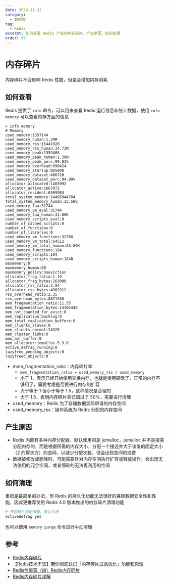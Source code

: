 ```yaml
---
date: 2024-11-22
category:
  - 数据库
tag:
  - Redis
excerpt: 如何查看 Redis 产生的内存碎片，产生原因，如何处理
order: 99
---
```


# 内存碎片

内存碎片不会影响 Redis 性能，但是会增加内存消耗

## 如何查看

Redis 提供了 `info` 命令，可以用来查看 Redis 运行信息和统计数据，使用 `info memory` 可以查看内存方面的信息

```shell
> info memory
# Memory
used_memory:1357144
used_memory_human:1.29M
used_memory_rss:15441920
used_memory_rss_human:14.73M
used_memory_peak:1359408
used_memory_peak_human:1.30M
used_memory_peak_perc:99.83%
used_memory_overhead:890424
used_memory_startup:865808
used_memory_dataset:466720
used_memory_dataset_perc:94.99%
allocator_allocated:1403992
allocator_active:1667072
allocator_resident:6569984
total_system_memory:14495944704
total_system_memory_human:13.50G
used_memory_lua:31744
used_memory_vm_eval:31744
used_memory_lua_human:31.00K
used_memory_scripts_eval:0
number_of_cached_scripts:0
number_of_functions:0
number_of_libraries:0
used_memory_vm_functions:32768
used_memory_vm_total:64512
used_memory_vm_total_human:63.00K
used_memory_functions:184
used_memory_scripts:184
used_memory_scripts_human:184B
maxmemory:0
maxmemory_human:0B
maxmemory_policy:noeviction
allocator_frag_ratio:1.19
allocator_frag_bytes:263080
allocator_rss_ratio:3.94
allocator_rss_bytes:4902912
rss_overhead_ratio:2.35
rss_overhead_bytes:8871936
mem_fragmentation_ratio:11.55
mem_fragmentation_bytes:14105448
mem_not_counted_for_evict:0
mem_replication_backlog:0
mem_total_replication_buffers:0
mem_clients_slaves:0
mem_clients_normal:24328
mem_cluster_links:0
mem_aof_buffer:0
mem_allocator:jemalloc-5.3.0
active_defrag_running:0
lazyfree_pending_objects:0
lazyfreed_objects:0
```

- mem_fragmentation_ratio：内存碎片率
  - `mem_fragmentation_ratio = used_memory_rss / used_memory`
  - 小于 1，表示已经开始使用交换内存，也就是使用硬盘了，正常的内存不够用了，需要考虑是否要进行内存的扩容
  - 大于等于 1 但小于等于 1.5，这种情况是合理的
  - 大于 1.5，表明内存碎片率已超过了 50%，需要进行清理
- used_memory：Redis 为了存储数据实际申请的内存空间
- used_memory_rss：操作系统为 Redis 分配的内存空间

## 产生原因

- Redis 内部有多种内存分配器，默认使用的是 jemalloc，jemalloc 并不是按需分配内存的，而是根据所需的内存大小，分配一个接近并大于该值的固定大小（2 的幂次方）的空间，以减少分配次数，但会出现空间的浪费
- 数据被修改或删除时，可能需要针对内存空间执行扩容或释放操作，会出现无法使用的冗余空间，或者细碎的无法再利用的空间

## 如何清理

重启是最简单的办法，但 Redis 的持久化功能无法很好的兼顾数据安全性和性能，因此更推荐使用 Redis 4.0 版本推出的内存碎片清理功能

```bash
# 开启碎片自动清理，默认关闭
activedefrag yes
```

也可以使用 `memory purge` 命令进行手动清理

## 参考

- [Redis内存碎片](https://www.cnblogs.com/Brake/p/14359330.html)
- [【Redis技术干货】带你彻底认识「内存碎片过高优化」功能和原理](https://juejin.cn/post/6989526481709826055)
- [Redis性能篇（四）Redis内存碎片](https://www.cnblogs.com/liang24/p/14232890.html)
- [Redis内存碎片详解](https://javaguide.cn/database/redis/redis-memory-fragmentation.html)
